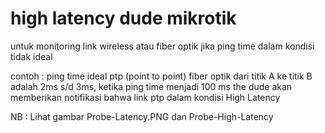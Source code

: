 # high latency dude mikrotik
untuk monitoring link wireless atau fiber optik jika ping time dalam kondisi tidak ideal

contoh : ping time ideal ptp (point to point) fiber optik dari titik A ke titik B adalah 2ms s/d 3ms, ketika ping time menjadi 100 ms the dude akan memberikan notifikasi bahwa link ptp dalam kondisi High Latency 

NB : Lihat gambar Probe-Latency.PNG dan Probe-High-Latency
